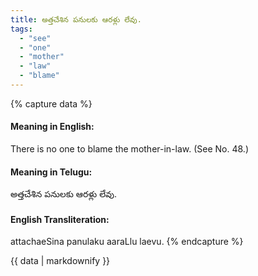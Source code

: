 ```yaml
---
title: అత్తచేశిన పనులకు ఆరళ్లు లేవు.
tags:
  - "see"
  - "one"
  - "mother"
  - "law"
  - "blame"
---
```


{% capture data %}
#### Meaning in English:
There is no one to blame the mother-in-law.
(See No. 48.)

#### Meaning in Telugu:
అత్తచేశిన పనులకు ఆరళ్లు లేవు.

#### English Transliteration:
attachaeSina panulaku aaraLlu laevu.
{% endcapture %}

<div class="notice">{{ data | markdownify }}</div>

